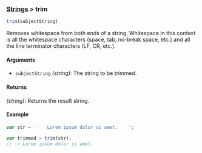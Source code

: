 ### [Strings](../) > trim

```js
trim(subjectString)
```

Removes whitespace from both ends of a string.
Whitespace in this context is all the whitespace characters (space, tab, no-break space, etc.) and all the line terminator characters (LF, CR, etc.).

#### Arguments

- `subjectString` _(string)_: The string to be trimmed.

#### Returns

_(string)_: Returns the result string.

#### Example
```js
var str = '    Lorem ipsum dolor si amet.    ';

var trimmed = trim(str);
// -> Lorem ipsum dolor si amet.
```
